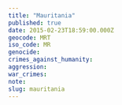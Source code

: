 ```yaml
---
title: "Mauritania"
published: true
date: 2015-02-23T18:59:00.000Z
geocode: MRT
iso_code: MR
genocide:
crimes_against_humanity:
aggression:
war_crimes:
note:
slug: mauritania
---
```

